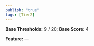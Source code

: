 ```yaml
---
publish: "true"
tags: [Tier2]
---
```

**Base Thresholds:** 9 / 20; **Base Score:** 4

**Feature:** —
